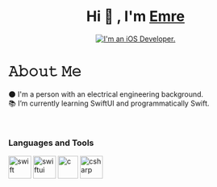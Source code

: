 <h1 align="center">Hi 👋 , I'm <a href="https://www.linkedin.com/in/emre-usul-5a4351189" target="blank">
Emre</a></h1>

<p align="center">
<a href="https://git.io/typing-svg"><img src="https://readme-typing-svg.herokuapp.com?font=Fira+Code&duration=3000&pause=4000&color=F7BD33&center=true&width=435&lines=I'm+an+iOS+Developer." alt="I'm an iOS Developer." /></a>
</p>

# 𝙰𝚋𝚘𝚞𝚝 𝙼𝚎
🌑 I'm a person with an electrical engineering background.\
📚 I’m currently learning SwiftUI and programmatically Swift.


<br />

<h3 align="left">Languages and Tools</h3>
  <p align="left">
    <a> <img src="https://cdn.iconscout.com/icon/free/png-256/swift-21-1175088.png" alt="swift" title="Swift" width="45" height="45" /> </a>
    <a> <img src="https://developer.apple.com/assets/elements/icons/swiftui/swiftui-96x96_2x.png" alt="swiftui" title="SwiftUI" width="45" height="45" />   </a>
    <a> <img src="https://upload.wikimedia.org/wikipedia/commons/thumb/1/18/C_Programming_Language.svg/1200px-C_Programming_Language.svg.png" alt="c" title="C"   width="40" height="45" /> </a>
    <a> <img src="https://cdn.worldvectorlogo.com/logos/c--4.svg" alt="csharp" title="C#" width="45" height="45" /> </a>
  </p>
